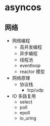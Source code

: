 # asyncos

## 网络

- 网络编程
  - 高并发编程
  - 异步编程
  - 线程池
  - eventloop
  - reactor 模型
- 网络原理
  - 协议栈
    - tcp/udp
- IO 多路复用
  - select
  - poll
  - epoll
  - io_uring